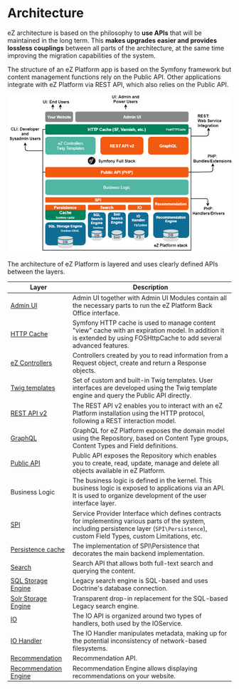 # Architecture

eZ architecture is based on the philosophy to **use APIs** that will be maintained in the long term. This **makes upgrades easier and provides lossless couplings** between all parts of the architecture, at the same time improving the migration capabilities of the system.

The structure of an eZ Platform app is based on the Symfony framework
but content management functions rely on the Public API.
Other applications integrate with eZ Platform via REST API, which also relies on the Public API.

![Architecture](img/ez_platform_architecture.png "Architecture")

The architecture of eZ Platform is layered and uses clearly defined APIs between the layers.

|Layer|Description|
|-----|-----------|
|[Admin UI](config_back_office.md)|Admin UI together with Admin UI Modules contain all the necessary parts to run the eZ Platform Back Office interface.|
|[HTTP Cache](http_cache.md)|Symfony HTTP cache is used to manage content "view" cache with an expiration model. In addition it is extended by using FOSHttpCache to add several advanced features.|
|[eZ Controllers](controllers.md)|Controllers created by you to read information from a Request object, create and return a Response objects.|
|[Twig templates](twig_functions_reference.md)|Set of custom and built-in Twig templates. User interfaces are developed using the Twig template engine and query the Public API directly.|
|[REST API v2](../api/rest_api_guide.md)|The REST API v2 enables you to interact with an eZ Platform installation using the HTTP protocol, following a REST interaction model.|
|[GraphQL](../api/graphql.md)|GraphQL for eZ Platform exposes the domain model using the Repository, based on Content Type groups, Content Types and Field definitions.|
|[Public API](../api/public_php_api.md)|Public API exposes the Repository which enables you to create, read, update, manage and delete all objects available in eZ Platform.|
|Business Logic|The business logic is defined in the kernel. This business logic is exposed to applications via an API. It is used to organize development of the user interface layer.|
|[SPI](repository.md#spi)|Service Provider Interface which defines contracts for implementing various parts of the system, including persistence layer (`SPI\Persistence`), custom Field Types, custom Limitations, etc.|
|[Persistence cache](persistence_cache.md)|The implementation of SPI\Persistence that decorates the main backend implementation.|
|[Search](search/search.md)|Search API that allows both full-text search and querying the content.|
|[SQL Storage Engine](search/search_engines.md#legacy-search-engine-bundle)|Legacy search engine is SQL-based and uses Doctrine's database connection.|
|[Solr Storage Engine](search/solr.md)|Transparent drop-in replacement for the SQL-based Legacy search engine.|
|[IO](file_management.md#native-io-handler)|The IO API is organized around two types of handlers, both used by the IOService.|
|[IO Handler](clustering.md#dfs-io-handler)|The IO Handler manipulates metadata, making up for the potential inconsistency of network-based filesystems.|
|[Recommendation](personalization.md#enabling-recommendations)|Recommendation API.|
|[Recommendation Engine](personalization.md#enabling-recommendations)|Recommendation Engine allows displaying recommendations on your website.|
